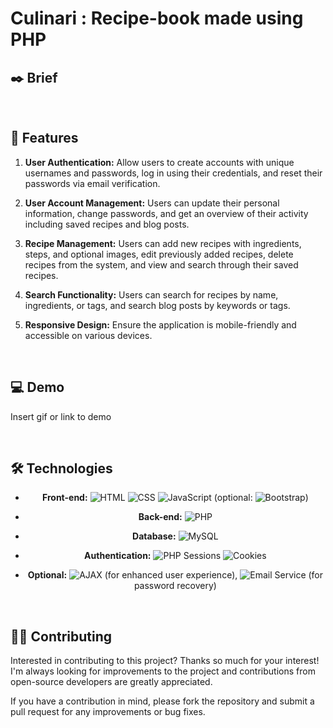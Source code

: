 # Culinari : Recipe-book made using PHP


## ✒️ Brief


&nbsp;


## 📌 Features

1. **User Authentication:** Allow users to create accounts with unique usernames and passwords, log in using their credentials, and reset their passwords via email verification.

2. **User Account Management:** Users can update their personal information, change passwords, and get an overview of their activity including saved recipes and blog posts.

3. **Recipe Management:** Users can add new recipes with ingredients, steps, and optional images, edit previously added recipes, delete recipes from the system, and view and search through their saved recipes.

4. **Search Functionality:** Users can search for recipes by name, ingredients, or tags, and search blog posts by keywords or tags.

5. **Responsive Design:** Ensure the application is mobile-friendly and accessible on various devices.

&nbsp;


## 💻 Demo

Insert gif or link to demo

&nbsp;


## 🛠 Technologies

<div align="center">
  
- **Front-end:** ![HTML](https://img.shields.io/badge/HTML-5-orange.svg?style=for-the-badge) ![CSS](https://img.shields.io/badge/CSS-3-blue.svg?style=for-the-badge) ![JavaScript](https://img.shields.io/badge/JavaScript-ES6-yellow.svg?style=for-the-badge) (optional: ![Bootstrap](https://img.shields.io/badge/Bootstrap-4-purple.svg?style=for-the-badge))

- **Back-end:** ![PHP](https://img.shields.io/badge/PHP-7.0%2B-blueviolet.svg?style=for-the-badge)

- **Database:** ![MySQL](https://img.shields.io/badge/MySQL-5.7%2B-blue.svg?style=for-the-badge)

- **Authentication:** ![PHP Sessions](https://img.shields.io/badge/PHP%20Sessions-secure-green.svg?style=for-the-badge) ![Cookies](https://img.shields.io/badge/Cookies-secure-green.svg?style=for-the-badge)

- **Optional:** ![AJAX](https://img.shields.io/badge/AJAX-enabled-green.svg?style=for-the-badge) (for enhanced user experience), ![Email Service](https://img.shields.io/badge/Email%20Service-enabled-green.svg?style=for-the-badge) (for password recovery)


</div>

&nbsp;


## ✍🏼 Contributing

Interested in contributing to this project? Thanks so much for your interest! I'm always looking for improvements to the project and contributions from open-source developers are greatly appreciated.

If you have a contribution in mind, please fork the repository and submit a pull request for any improvements or bug fixes.

